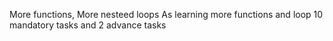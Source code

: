 More functions, More nesteed loops
As learning more functions and loop
10 mandatory tasks and 2 advance tasks
